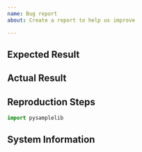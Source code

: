 ```yaml
---
name: Bug report
about: Create a report to help us improve

---
```


<!-- Summary. -->

## Expected Result

<!-- What you expected. -->

## Actual Result

<!-- What happened instead. -->

## Reproduction Steps

```python
import pysamplelib
```

## System Information

<!-- Please provide some basic information about your system (Python version,
operating system, &c). -->
